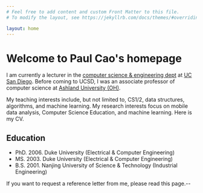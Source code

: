 ```yaml
---
# Feel free to add content and custom Front Matter to this file.
# To modify the layout, see https://jekyllrb.com/docs/themes/#overriding-theme-defaults

layout: home
---
```

# Welcome to Paul Cao's homepage

I am currently a lecturer in the [computer science & engineering dept](http://cse.ucsd.edu) at [UC San Diego](https://www.ucsd.edu). Before coming to UCSD, I was an associate professor of computer science at [Ashland University (OH)](https://www.ashland.edu).

My teaching interests include, but not limited to, CS1/2, data structures, algorithms, and machine learning. My research interests focus on mobile data analysis, Computer Science Education, and machine learning. Here is my CV. 

## Education

- PhD. 2006. Duke University (Electrical & Computer Engineering)
- MS. 2003.  Duke University (Electrical & Computer Engineering)
- B.S. 2001. Nanjing University of Science & Technology (Industrial Engineering)

If you want to request a reference letter from me, please read this page.--



